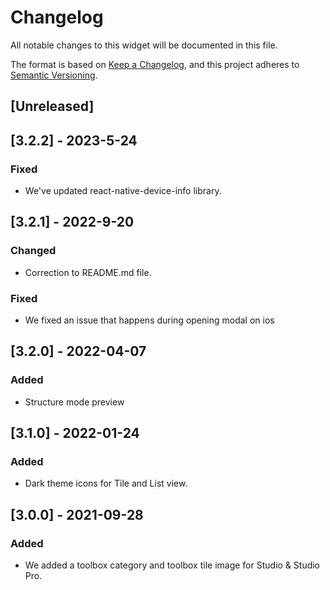 # Changelog

All notable changes to this widget will be documented in this file.

The format is based on [Keep a Changelog](https://keepachangelog.com/en/1.0.0/), and this project adheres to [Semantic Versioning](https://semver.org/spec/v2.0.0.html).

## [Unreleased]

## [3.2.2] - 2023-5-24

### Fixed

-   We've updated react-native-device-info library.

## [3.2.1] - 2022-9-20

### Changed

-   Correction to README.md file.

### Fixed

-   We fixed an issue that happens during opening modal on ios

## [3.2.0] - 2022-04-07

### Added

-   Structure mode preview

## [3.1.0] - 2022-01-24

### Added

-   Dark theme icons for Tile and List view.

## [3.0.0] - 2021-09-28

### Added

-   We added a toolbox category and toolbox tile image for Studio & Studio Pro.
